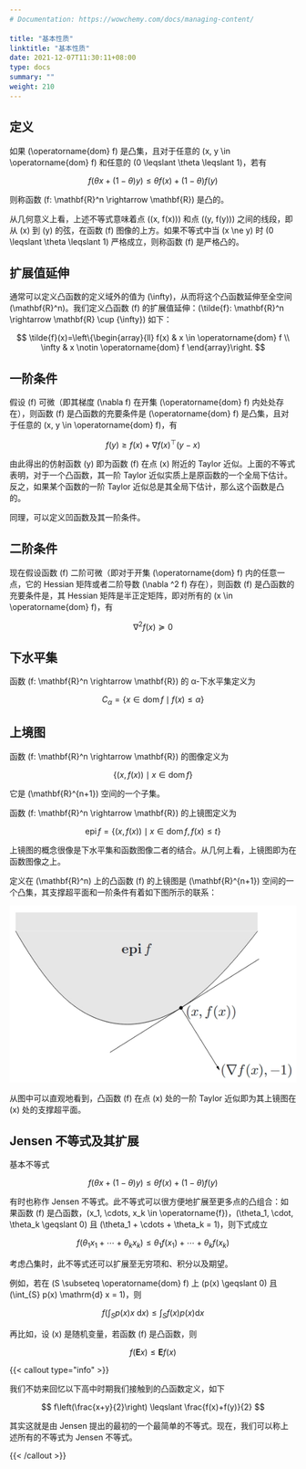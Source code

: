 ```yaml
---
# Documentation: https://wowchemy.com/docs/managing-content/

title: "基本性质"
linktitle: "基本性质"
date: 2021-12-07T11:30:11+08:00
type: docs
summary: ""
weight: 210
---
```


<!--more-->

## 定义

如果 \(\operatorname{dom} f\) 是凸集，且对于任意的 \(x, y \in \operatorname{dom} f\) 和任意的 \(0 \leqslant \theta \leqslant 1\)，若有

$$
f(\theta x+(1-\theta) y) \leqslant \theta f(x)+(1-\theta) f(y)
$$

则称函数 \(f: \mathbf{R}^n \rightarrow \mathbf{R}\) 是凸的。

从几何意义上看，上述不等式意味着点 \((x, f(x))\) 和点 \((y, f(y))\) 之间的线段，即从 \(x\) 到 \(y\) 的弦，在函数 \(f\) 图像的上方。如果不等式中当 \(x \ne y\) 时 \(0 \leqslant \theta \leqslant 1\) 严格成立，则称函数 \(f\) 是严格凸的。

## 扩展值延伸

通常可以定义凸函数的定义域外的值为 \(\infty\)，从而将这个凸函数延伸至全空间 \(\mathbf{R}^n\)。我们定义凸函数 \(f\) 的扩展值延伸：\(\tilde{f}: \mathbf{R}^n \rightarrow \mathbf{R} \cup \{\infty\}\) 如下：

$$
\tilde{f}(x)=\left\{\begin{array}{ll}
f(x) & x \in \operatorname{dom} f \\
\infty & x \notin \operatorname{dom} f
\end{array}\right.
$$

## 一阶条件

假设 \(f\) 可微（即其梯度 \(\nabla f\) 在开集 \(\operatorname{dom} f\) 内处处存在），则函数 \(f\) 是凸函数的充要条件是 \(\operatorname{dom} f\) 是凸集，且对于任意的 \(x, y \in \operatorname{dom} f\)，有

$$
f(y) \geqslant f(x)+\nabla f(x)^{\top}(y-x)
$$

由此得出的仿射函数 \(y\) 即为函数 \(f\) 在点 \(x\) 附近的 Taylor 近似。上面的不等式表明，对于一个凸函数，其一阶 Taylor 近似实质上是原函数的一个全局下估计。反之，如果某个函数的一阶 Taylor 近似总是其全局下估计，那么这个函数是凸的。

同理，可以定义凹函数及其一阶条件。

## 二阶条件

现在假设函数 \(f\) 二阶可微（即对于开集 \(\operatorname{dom} f\) 内的任意一点，它的 Hessian 矩阵或者二阶导数 \(\nabla ^2 f\) 存在），则函数 \(f\) 是凸函数的充要条件是，其 Hessian 矩阵是半正定矩阵，即对所有的 \(x \in \operatorname{dom} f\)，有

$$
\nabla ^2 f(x) \succeq 0
$$

## 下水平集

函数 \(f: \mathbf{R}^n \rightarrow \mathbf{R}\) 的 α-下水平集定义为

$$
C_\alpha = \{ x \in \operatorname{dom} f \mid f(x) \leqslant \alpha \}
$$

## 上境图

函数 \(f: \mathbf{R}^n \rightarrow \mathbf{R}\) 的图像定义为

$$
\{ (x, f(x)) \mid x \in \operatorname{dom} f \}
$$

它是 \(\mathbf{R}^{n+1}\) 空间的一个子集。

函数 \(f: \mathbf{R}^n \rightarrow \mathbf{R}\) 的上镜图定义为

$$
\operatorname{epi} f = \{ (x, f(x)) \mid x \in \operatorname{dom} f, f(x) \leqslant t \}
$$

上镜图的概念很像是下水平集和函数图像二者的结合。从几何上看，上镜图即为在函数图像之上。

定义在 \(\mathbf{R}^n\) 上的凸函数 \(f\) 的上镜图是 \(\mathbf{R}^{n+1}\) 空间的一个凸集，其支撑超平面和一阶条件有着如下图所示的联系：

![](f2d493efc992a9a9ee5d3bcf4afe8753.png)

从图中可以直观地看到，凸函数 \(f\) 在点 \(x\) 处的一阶 Taylor 近似即为其上镜图在 \(x\) 处的支撑超平面。

## Jensen 不等式及其扩展

基本不等式

$$
f(\theta x+(1-\theta) y) \leqslant \theta f(x)+(1-\theta) f(y)
$$

有时也称作 Jensen 不等式。此不等式可以很方便地扩展至更多点的凸组合：如果函数 \(f\) 是凸函数，\(x_1, \cdots, x_k \in \operatorname{f}\)，\(\theta_1, \cdot, \theta_k \geqslant 0\) 且 \(\theta_1 + \cdots + \theta_k = 1\)，则下式成立

$$
f(\theta_1 x_1 + \cdots + \theta_k x_k) \leqslant \theta_1 f(x_1) + \cdots + \theta_k f(x_k)
$$

考虑凸集时，此不等式还可以扩展至无穷项和、积分以及期望。

例如，若在 \(S \subseteq \operatorname{dom} f\) 上 \(p(x) \geqslant 0\) 且 \(\int_{S} p(x) \mathrm{d} x = 1\)，则

$$
f\left(\int_{S} p(x) x \mathrm{~d} x\right) \leqslant \int_{S} f(x) p(x) \mathrm{d} x
$$

再比如，设 \(x\) 是随机变量，若函数 \(f\) 是凸函数，则

$$
f(\mathbf{E}x) \leqslant \mathbf{E} f(x)
$$

{{< callout type="info" >}}

我们不妨来回忆以下高中时期我们接触到的凸函数定义，如下

$$
f\left(\frac{x+y}{2}\right) \leqslant \frac{f(x)+f(y)}{2}
$$

其实这就是由 Jensen 提出的最初的一个最简单的不等式。现在，我们可以称上述所有的不等式为 Jensen 不等式。

{{< /callout >}}